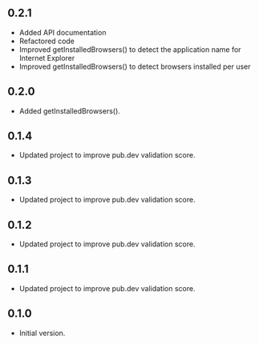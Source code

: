 ## 0.2.1

- Added API documentation
- Refactored code
- Improved getInstalledBrowsers() to detect the application name for Internet Explorer
- Improved getInstalledBrowsers() to detect browsers installed per user

## 0.2.0

- Added getInstalledBrowsers().

## 0.1.4

- Updated project to improve pub.dev validation score.

## 0.1.3

- Updated project to improve pub.dev validation score.

## 0.1.2

- Updated project to improve pub.dev validation score.

## 0.1.1

- Updated project to improve pub.dev validation score.

## 0.1.0

- Initial version.
